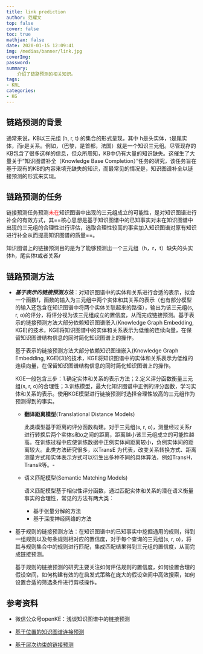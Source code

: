 ```yaml
---
title: link prediction
author: 范耀文
top: false
cover: false
toc: true
mathjax: false
date: 2020-01-15 12:09:41
img: /medias/banner/link.jpg
coverImg: 
password:
summary:
	介绍了链路预测的相关知识。
tags:
- KRL
categories:
- KG
---
```


## 链路预测的背景

通常来说，KB以三元组 (h, r, t) 的集合的形式呈现，其中 h是头实体，t是尾实体，而r是关系。例如，（巴黎，是首都，法国）就是一个知识三元组。尽管现存的KB包含了很多这样的信息，但众所周知，KB中仍有大量的知识缺失。这催生了大量关于“知识图谱补全（Knowledge Base Completion）”任务的研究，该任务旨在基于现有的KB的内容来填充缺失的知识，而最常见的情况是，知识图谱补全以链接预测的形式来实现。

## 链路预测的任务

链接预测任务预测<font color=red>未在</font>知识图谱中出现的三元组成立的可能性，是对知识图谱进行补全的有效方式，其==核心思想是基于知识图谱中的已知事实对未在知识图谱中出现的三元组的合理性进行评估，选取合理性较高的事实加入知识图谱对原有知识进行补全从而提高知识图谱的质量==。

知识图谱上的链接预测目的是为了能够预测出一个三元组（h，r，t）缺失的头实体h，尾实体t或者关系r

## 链路预测方法

+ ***基于表示的链接预测方法***：对知识图谱中的实体和关系进行合适的表示，拟合一个函数f，函数的输入为三元组中两个实体和其关系的表示（也有部分模型的输入还包含在知识图谱中将两个实体关联起来的路径），输出为该三元组(s, r, o)的评分，将评分视为该三元组成立的置信度，从而完成链接预测。基于表示的链接预测方法大部分依赖知识图谱嵌入(Knowledge Graph Embedding, KGE)的技术，KGE将知识图谱中的实体和关系表示为低维的连续向量，在保留知识图谱结构信息的同时简化知识图谱上的操作。

  基于表示的链接预测方法大部分依赖知识图谱嵌入(Knowledge Graph Embedding, KGE)[3]的技术，KGE将知识图谱中的实体和关系表示为低维的连续向量，在保留知识图谱结构信息的同时简化知识图谱上的操作。

  KGE一般包含三步：1.确定实体和关系的表示方法；2.定义评分函数衡量三元组(s, r, o)的合理性；3.训练模型，最大化知识图谱中正例的评分函数，学习实体和关系的表示。使用KGE模型进行链接预测时选择合理性较高的三元组作为预测得到的事实。

  - **翻译距离模型**(Translational Distance Models)

    此类模型基于距离的评分函数构建。对于三元组(s, r, o)，测量经过关系r进行转换后两个实体s和o之间的距离，距离越小该三元组成立的可能性越高。在训练过程中应使训练数据中正例实体间距离较小，负例实体间的距离较大。此类方法研究很多，以TransE 为代表，改变关系转换方式、距离测量方式和实体表示方式可以衍生出多种不同的具体算法，例如TransH，TransR等。-

  - 语义匹配模型(Semantic Matching Models)

    语义匹配模型基于相似性评分函数，通过匹配实体和关系的潜在语义衡量事实的合理性，常见的方法有两大类：

    - 基于张量分解的方法
    - 基于深度神经网络的方法

+ 基于规则的链接预测方法：在知识图谱中的已知事实中挖掘通用的规则，得到一组规则以及每条规则相对应的置信度，对于每个查询的三元组(s, r, o)，将其与规则集合中的规则进行匹配，集成匹配结果得到三元组的置信度，从而完成链接预测。

  基于规则的链接预测的研究主要关注如何评估规则的置信度，如何设置合理的假设空间，如何构建有效的在启发式策略在庞大的假设空间中高效搜索，如何设置合适的筛选条件进行剪枝操作。

## 参考资料

+ 微信公众号openKE：浅谈知识图谱中的链接预测

+ [基于位置的知识图谱连接预测](http://www.doc88.com/p-3804861825877.html)

+ [基于层次约束的链接预测](https://blog.csdn.net/tgqdt3ggamdkhaslzv/article/details/97196258)

  
